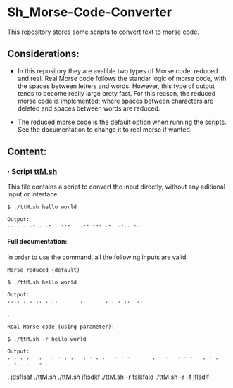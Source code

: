 # Sh_Morse-Code-Converter
This repository stores some scripts to convert text to morse code.

## Considerations:
- In this repository they are avalible two types of Morse code: reduced and real.
Real Morse code follows the standar logic of morse code, with the spaces between letters and words. However, this type of output tends to become really large prety fast. For this reason, the reduced morse code is implemented; where spaces between characters are deleted and spaces between words are reduced.

- The reduced morse code is the default option when running the scripts. See the documentation to change it to real morse if wanted.

## Content:

### · Script [ttM.sh](./ttM.sh)
This file contains a script to convert the input directly, without any aditional input or interface.

    $ ./ttM.sh hello world

    Output:
    .... . .-.. .-.. ---   .-- --- .-. .-.. -..

#### Full documentation:
In order to use the command, all the following inputs are valid:

    Morse reduced (default)
    
    $ ./ttM.sh hello world
    
    Output:
    .... . .-.. .-.. ---   .-- --- .-. .-.. -..
.

    Real Morse code (using parameter):

    $ ./ttM.sh -r hello world
    
    Output:
    . . . .   .   . - . .   . - . .   - - -       . - -   - - -   . - .   . - . .   - . .
    
.
    jdsflsaf ./ttM.sh
    ./ttM.sh jflsdkf
    ./ttM.sh -r fslkfald
    ./ttM.sh -r -f jflsdlf

